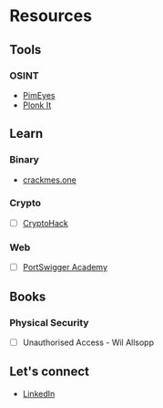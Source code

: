 # Resources

## Tools

### OSINT

- [PimEyes](https://pimeyes.com)
- [Plonk It](https://www.plonkit.net/)

## Learn

### Binary

- [crackmes.one](https://crackmes.one)

### Crypto

- [ ] [CryptoHack](https://cryptohack.org)

### Web

- [ ] [PortSwigger Academy](https://portswigger.net/web-security)

## Books

### Physical Security

- [ ] Unauthorised Access - Wil Allsopp

## Let's connect

- [LinkedIn](https://www.linkedin.com/in/david-gherghita)
